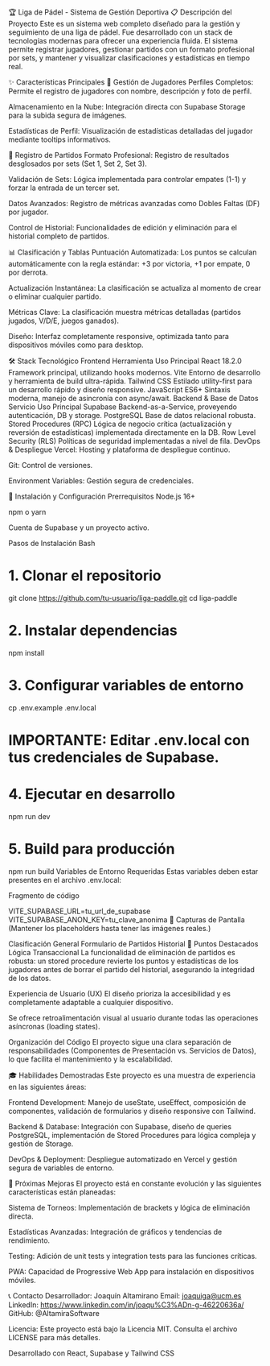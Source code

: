 
🏆 Liga de Pádel - Sistema de Gestión Deportiva
📋 Descripción del Proyecto
Este es un sistema web completo diseñado para la gestión y seguimiento de una liga de pádel. Fue desarrollado con un stack de tecnologías modernas para ofrecer una experiencia fluida. El sistema permite registrar jugadores, gestionar partidos con un formato profesional por sets, y mantener y visualizar clasificaciones y estadísticas en tiempo real.

✨ Características Principales
🎯 Gestión de Jugadores
Perfiles Completos: Permite el registro de jugadores con nombre, descripción y foto de perfil.

Almacenamiento en la Nube: Integración directa con Supabase Storage para la subida segura de imágenes.

Estadísticas de Perfil: Visualización de estadísticas detalladas del jugador mediante tooltips informativos.

🏓 Registro de Partidos
Formato Profesional: Registro de resultados desglosados por sets (Set 1, Set 2, Set 3).

Validación de Sets: Lógica implementada para controlar empates (1-1) y forzar la entrada de un tercer set.

Datos Avanzados: Registro de métricas avanzadas como Dobles Faltas (DF) por jugador.

Control de Historial: Funcionalidades de edición y eliminación para el historial completo de partidos.

📊 Clasificación y Tablas
Puntuación Automatizada: Los puntos se calculan automáticamente con la regla estándar: +3 por victoria, +1 por empate, 0 por derrota.

Actualización Instantánea: La clasificación se actualiza al momento de crear o eliminar cualquier partido.

Métricas Clave: La clasificación muestra métricas detalladas (partidos jugados, V/D/E, juegos ganados).

Diseño: Interfaz completamente responsive, optimizada tanto para dispositivos móviles como para desktop.

🛠️ Stack Tecnológico
Frontend
Herramienta	Uso Principal
React 18.2.0	Framework principal, utilizando hooks modernos.
Vite	Entorno de desarrollo y herramienta de build ultra-rápida.
Tailwind CSS	Estilado utility-first para un desarrollo rápido y diseño responsive.
JavaScript ES6+	Sintaxis moderna, manejo de asincronía con async/await.
Backend & Base de Datos
Servicio	Uso Principal
Supabase	Backend-as-a-Service, proveyendo autenticación, DB y storage.
PostgreSQL	Base de datos relacional robusta.
Stored Procedures (RPC)	Lógica de negocio crítica (actualización y reversión de estadísticas) implementada directamente en la DB.
Row Level Security (RLS)	Políticas de seguridad implementadas a nivel de fila.
DevOps & Despliegue
Vercel: Hosting y plataforma de despliegue continuo.

Git: Control de versiones.

Environment Variables: Gestión segura de credenciales.



🚀 Instalación y Configuración
Prerrequisitos
Node.js 16+

npm o yarn

Cuenta de Supabase y un proyecto activo.

Pasos de Instalación
Bash

# 1. Clonar el repositorio
git clone https://github.com/tu-usuario/liga-paddle.git
cd liga-paddle

# 2. Instalar dependencias
npm install

# 3. Configurar variables de entorno
cp .env.example .env.local
# IMPORTANTE: Editar .env.local con tus credenciales de Supabase.

# 4. Ejecutar en desarrollo
npm run dev

# 5. Build para producción
npm run build
Variables de Entorno Requeridas
Estas variables deben estar presentes en el archivo .env.local:

Fragmento de código

VITE_SUPABASE_URL=tu_url_de_supabase
VITE_SUPABASE_ANON_KEY=tu_clave_anonima
📱 Capturas de Pantalla
(Mantener los placeholders hasta tener las imágenes reales.)

Clasificación General
Formulario de Partidos
Historial
🎯 Puntos Destacados
Lógica Transaccional
La funcionalidad de eliminación de partidos es robusta: un stored procedure revierte los puntos y estadísticas de los jugadores antes de borrar el partido del historial, asegurando la integridad de los datos.

Experiencia de Usuario (UX)
El diseño prioriza la accesibilidad y es completamente adaptable a cualquier dispositivo.

Se ofrece retroalimentación visual al usuario durante todas las operaciones asíncronas (loading states).

Organización del Código
El proyecto sigue una clara separación de responsabilidades (Componentes de Presentación vs. Servicios de Datos), lo que facilita el mantenimiento y la escalabilidad.

🎓 Habilidades Demostradas
Este proyecto es una muestra de experiencia en las siguientes áreas:

Frontend Development: Manejo de useState, useEffect, composición de componentes, validación de formularios y diseño responsive con Tailwind.

Backend & Database: Integración con Supabase, diseño de queries PostgreSQL, implementación de Stored Procedures para lógica compleja y gestión de Storage.

DevOps & Deployment: Despliegue automatizado en Vercel y gestión segura de variables de entorno.

🔮 Próximas Mejoras
El proyecto está en constante evolución y las siguientes características están planeadas:

Sistema de Torneos: Implementación de brackets y lógica de eliminación directa.

Estadísticas Avanzadas: Integración de gráficos y tendencias de rendimiento.

Testing: Adición de unit tests y integration tests para las funciones críticas.

PWA: Capacidad de Progressive Web App para instalación en dispositivos móviles.

📞 Contacto
Desarrollador: Joaquín Altamirano
Email: joaquiga@ucm.es
LinkedIn: https://www.linkedin.com/in/joaqu%C3%ADn-g-46220636a/
GitHub: @AltamiraSoftware

Licencia: Este proyecto está bajo la Licencia MIT. Consulta el archivo LICENSE para más detalles.

Desarrollado con React, Supabase y Tailwind CSS